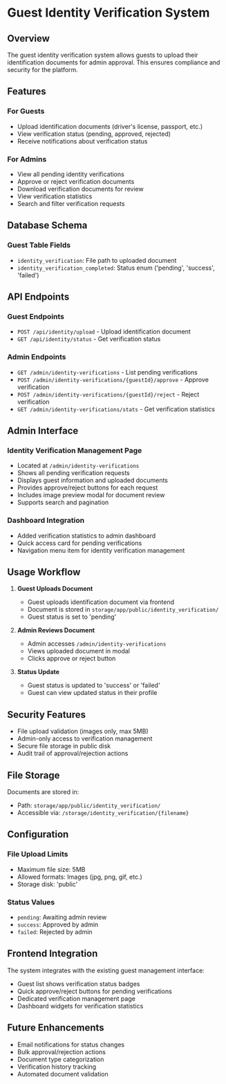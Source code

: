 # Guest Identity Verification System

## Overview

The guest identity verification system allows guests to upload their identification documents for admin approval. This ensures compliance and security for the platform.

## Features

### For Guests
- Upload identification documents (driver's license, passport, etc.)
- View verification status (pending, approved, rejected)
- Receive notifications about verification status

### For Admins
- View all pending identity verifications
- Approve or reject verification documents
- Download verification documents for review
- View verification statistics
- Search and filter verification requests

## Database Schema

### Guest Table Fields
- `identity_verification`: File path to uploaded document
- `identity_verification_completed`: Status enum ('pending', 'success', 'failed')

## API Endpoints

### Guest Endpoints
- `POST /api/identity/upload` - Upload identification document
- `GET /api/identity/status` - Get verification status

### Admin Endpoints
- `GET /admin/identity-verifications` - List pending verifications
- `POST /admin/identity-verifications/{guestId}/approve` - Approve verification
- `POST /admin/identity-verifications/{guestId}/reject` - Reject verification
- `GET /admin/identity-verifications/stats` - Get verification statistics

## Admin Interface

### Identity Verification Management Page
- Located at `/admin/identity-verifications`
- Shows all pending verification requests
- Displays guest information and uploaded documents
- Provides approve/reject buttons for each request
- Includes image preview modal for document review
- Supports search and pagination

### Dashboard Integration
- Added verification statistics to admin dashboard
- Quick access card for pending verifications
- Navigation menu item for identity verification management

## Usage Workflow

1. **Guest Uploads Document**
   - Guest uploads identification document via frontend
   - Document is stored in `storage/app/public/identity_verification/`
   - Guest status is set to 'pending'

2. **Admin Reviews Document**
   - Admin accesses `/admin/identity-verifications`
   - Views uploaded document in modal
   - Clicks approve or reject button

3. **Status Update**
   - Guest status is updated to 'success' or 'failed'
   - Guest can view updated status in their profile

## Security Features

- File upload validation (images only, max 5MB)
- Admin-only access to verification management
- Secure file storage in public disk
- Audit trail of approval/rejection actions

## File Storage

Documents are stored in:
- Path: `storage/app/public/identity_verification/`
- Accessible via: `/storage/identity_verification/{filename}`

## Configuration

### File Upload Limits
- Maximum file size: 5MB
- Allowed formats: Images (jpg, png, gif, etc.)
- Storage disk: 'public'

### Status Values
- `pending`: Awaiting admin review
- `success`: Approved by admin
- `failed`: Rejected by admin

## Frontend Integration

The system integrates with the existing guest management interface:

- Guest list shows verification status badges
- Quick approve/reject buttons for pending verifications
- Dedicated verification management page
- Dashboard widgets for verification statistics

## Future Enhancements

- Email notifications for status changes
- Bulk approval/rejection actions
- Document type categorization
- Verification history tracking
- Automated document validation 